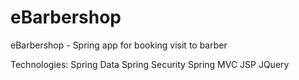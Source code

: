 # eBarbershop
eBarbershop - Spring app for booking visit to barber


Technologies:
Spring Data
Spring Security
Spring MVC
JSP
JQuery
